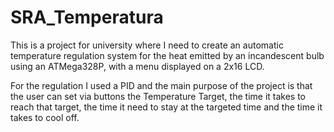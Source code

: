 # SRA_Temperatura
This is a project for university where I need to create an automatic temperature regulation system for the heat emitted by an incandescent bulb using an ATMega328P, with a menu displayed on a 2x16 LCD.

For the regulation I used a PID and the main purpose of the project is that the user can set via buttons the Temperature Target, the time it takes to reach that target, the time it need to stay at the targeted time and the time it takes to cool off.
